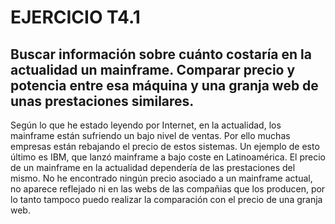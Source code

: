 # EJERCICIO T4.1

## Buscar información sobre cuánto costaría en la actualidad un mainframe. Comparar precio y potencia entre esa máquina y una granja web de unas prestaciones similares.

Según lo que he estado leyendo por Internet, en la actualidad, los mainframe están sufriendo un bajo nivel de ventas. Por ello muchas empresas están rebajando el precio de estos sistemas.
Un ejemplo de esto último es IBM, que lanzó mainframe a bajo coste en Latinoamérica. 
El precio de un mainframe en la actualidad dependería de las prestaciones del mismo. No he encontrado ningún precio asociado a un mainframe actual, no aparece reflejado ni en las webs de las compañias que los producen, por lo tanto tampoco puedo realizar la comparación con el precio de una granja web. 


